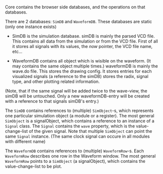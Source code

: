 Core contains the browser side databases, and the operations on that databases.

There are 2 databases: `SimDB` and `WaveformDB`. These databases are static (only one instance exists)

 - SimDB is the simulation database. simDB is mainly the parsed VCD file.
This contains all data from the simulation or from the VCD file. First of all it stores all
signals with its values, the *now* pointer, the VCD file name, etc...

 - WaveformDB contains all object which is wisible on the waveform. (It may contains the same object
 multiple times.) waveformDB is mainly the wave.do file. This stores the drawing config. It stores
 entries for each visualized signals (a reference to the simDB) stores the radix, signal type, and
 other plotting related information.

(Note, that if the same signal will be added twice to the wave-view, the simDB will be untouched.
Only a new waveformDB-entry will be created with a reference to that signals simDB's entry.)

The `SimDB` contains references to (multiple) `SimObject`-s, which represents one particular
simulation object (a module or a register). The most general `SimObject` is a signalObject, which
contains a reference to an instance of a `Signal` class. The `Signal` contains the `wave` property,
which is the value-change-list of the given signal. Note that multiple `SimObject` can point the
same `Signal` instance. (The same clock signal can occure in all modules with different name)

The `WaveformDB` contains references to (multiple) `WaveformRow`-s. Each `WaveformRow` describes one
row in the Waveform window. The most general `WaveformRow` points to a `SimObject` (a signalObject),
which contains the value-change-list to be plot.
